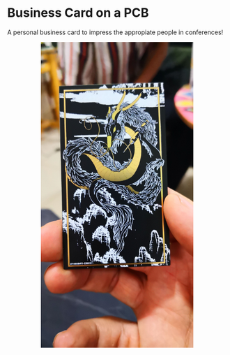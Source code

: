 # Business Card on a PCB
A personal business card to impress the appropiate people in conferences!

<p align="center">
  <img src="Photos/sample.jpg" width="350px" title="ContactPCB">
</p>
